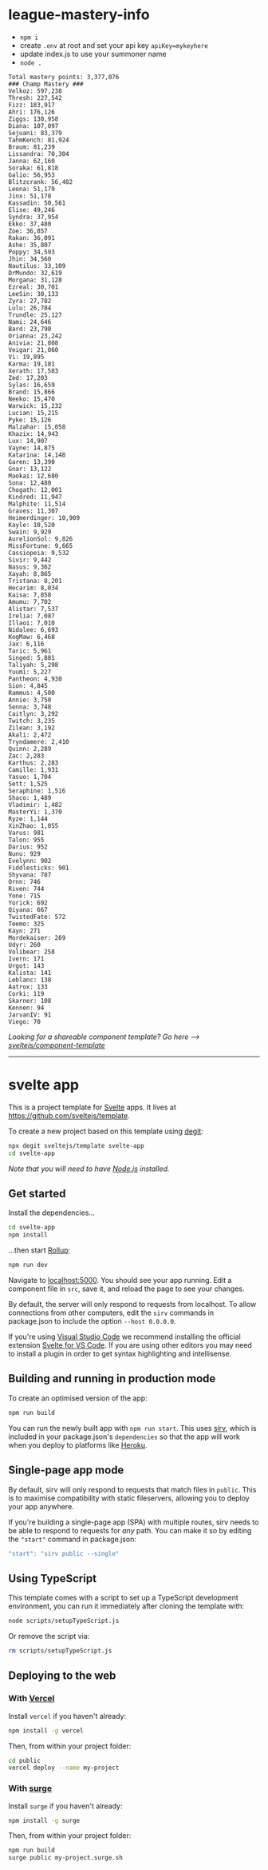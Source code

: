 # league-mastery-info

* `npm i`
* create `.env` at root and set your api key `apiKey=mykeyhere`
* update index.js to use your summoner name
* `node .`

```
Total mastery points: 3,377,076
### Champ Mastery ###
Velkoz: 597,238 
Thresh: 227,542 
Fizz: 183,917 
Ahri: 176,126 
Ziggs: 130,958 
Diana: 107,097 
Sejuani: 83,379 
TahmKench: 81,924 
Braum: 81,239 
Lissandra: 70,304 
Janna: 62,160 
Soraka: 61,818 
Galio: 56,953 
Blitzcrank: 56,482 
Leona: 51,179 
Jinx: 51,178 
Kassadin: 50,561 
Elise: 49,246 
Syndra: 37,954 
Ekko: 37,480 
Zoe: 36,857 
Rakan: 36,091 
Ashe: 35,807 
Poppy: 34,593 
Jhin: 34,560 
Nautilus: 33,109 
DrMundo: 32,619 
Morgana: 31,128 
Ezreal: 30,701 
LeeSin: 30,133 
Zyra: 27,782 
Lulu: 26,784 
Trundle: 25,127 
Nami: 24,646 
Bard: 23,790 
Orianna: 23,242 
Anivia: 21,808 
Veigar: 21,060 
Vi: 19,895 
Karma: 19,181 
Xerath: 17,583 
Zed: 17,203 
Sylas: 16,659 
Brand: 15,866 
Neeko: 15,470 
Warwick: 15,232 
Lucian: 15,215 
Pyke: 15,126 
Malzahar: 15,058 
Khazix: 14,943 
Lux: 14,907 
Vayne: 14,875 
Katarina: 14,148 
Garen: 13,390 
Gnar: 13,122 
Maokai: 12,680 
Sona: 12,480 
Chogath: 12,001 
Kindred: 11,947 
Malphite: 11,514 
Graves: 11,307 
Heimerdinger: 10,909 
Kayle: 10,520 
Swain: 9,929 
AurelionSol: 9,826 
MissFortune: 9,665 
Cassiopeia: 9,532 
Sivir: 9,442 
Nasus: 9,362 
Xayah: 8,865 
Tristana: 8,201 
Hecarim: 8,034 
Kaisa: 7,858 
Amumu: 7,702 
Alistar: 7,537 
Irelia: 7,087 
Illaoi: 7,010 
Nidalee: 6,693 
KogMaw: 6,468 
Jax: 6,116 
Taric: 5,961 
Singed: 5,881 
Taliyah: 5,298 
Yuumi: 5,227 
Pantheon: 4,930 
Sion: 4,845 
Rammus: 4,500 
Annie: 3,750 
Senna: 3,748 
Caitlyn: 3,292 
Twitch: 3,235 
Zilean: 3,192 
Akali: 2,472 
Tryndamere: 2,410 
Quinn: 2,289 
Zac: 2,283 
Karthus: 2,283 
Camille: 1,931 
Yasuo: 1,704 
Sett: 1,525 
Seraphine: 1,516 
Shaco: 1,489 
Vladimir: 1,482 
MasterYi: 1,370 
Ryze: 1,144 
XinZhao: 1,055 
Varus: 981 
Talon: 955 
Darius: 952 
Nunu: 929 
Evelynn: 902 
Fiddlesticks: 901 
Shyvana: 787 
Ornn: 746 
Riven: 744 
Yone: 715 
Yorick: 692 
Qiyana: 667 
TwistedFate: 572 
Teemo: 325 
Kayn: 271 
Mordekaiser: 269 
Udyr: 260 
Volibear: 258 
Ivern: 171 
Urgot: 143 
Kalista: 141 
Leblanc: 138 
Aatrox: 133 
Corki: 119 
Skarner: 108 
Kennen: 94 
JarvanIV: 91 
Viego: 70 
```


*Looking for a shareable component template? Go here --> [sveltejs/component-template](https://github.com/sveltejs/component-template)*

---

# svelte app

This is a project template for [Svelte](https://svelte.dev) apps. It lives at https://github.com/sveltejs/template.

To create a new project based on this template using [degit](https://github.com/Rich-Harris/degit):

```bash
npx degit sveltejs/template svelte-app
cd svelte-app
```

*Note that you will need to have [Node.js](https://nodejs.org) installed.*


## Get started

Install the dependencies...

```bash
cd svelte-app
npm install
```

...then start [Rollup](https://rollupjs.org):

```bash
npm run dev
```

Navigate to [localhost:5000](http://localhost:5000). You should see your app running. Edit a component file in `src`, save it, and reload the page to see your changes.

By default, the server will only respond to requests from localhost. To allow connections from other computers, edit the `sirv` commands in package.json to include the option `--host 0.0.0.0`.

If you're using [Visual Studio Code](https://code.visualstudio.com/) we recommend installing the official extension [Svelte for VS Code](https://marketplace.visualstudio.com/items?itemName=svelte.svelte-vscode). If you are using other editors you may need to install a plugin in order to get syntax highlighting and intellisense.

## Building and running in production mode

To create an optimised version of the app:

```bash
npm run build
```

You can run the newly built app with `npm run start`. This uses [sirv](https://github.com/lukeed/sirv), which is included in your package.json's `dependencies` so that the app will work when you deploy to platforms like [Heroku](https://heroku.com).


## Single-page app mode

By default, sirv will only respond to requests that match files in `public`. This is to maximise compatibility with static fileservers, allowing you to deploy your app anywhere.

If you're building a single-page app (SPA) with multiple routes, sirv needs to be able to respond to requests for *any* path. You can make it so by editing the `"start"` command in package.json:

```js
"start": "sirv public --single"
```

## Using TypeScript

This template comes with a script to set up a TypeScript development environment, you can run it immediately after cloning the template with:

```bash
node scripts/setupTypeScript.js
```

Or remove the script via:

```bash
rm scripts/setupTypeScript.js
```

## Deploying to the web

### With [Vercel](https://vercel.com)

Install `vercel` if you haven't already:

```bash
npm install -g vercel
```

Then, from within your project folder:

```bash
cd public
vercel deploy --name my-project
```

### With [surge](https://surge.sh/)

Install `surge` if you haven't already:

```bash
npm install -g surge
```

Then, from within your project folder:

```bash
npm run build
surge public my-project.surge.sh
```
